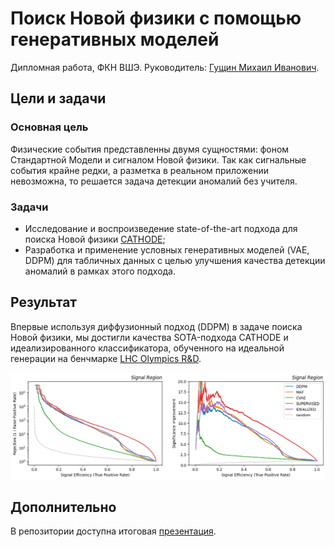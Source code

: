 # Поиск Новой физики с помощью генеративных моделей

Дипломная работа, ФКН ВШЭ. Руководитель: [Гущин Михаил Иванович](https://www.hse.ru/org/persons/213369348).

## Цели и задачи

### Основная цель

Физические события представленны двумя сущностями: фоном Стандартной Модели и сигналом Новой физики. Так как сигнальные события крайне редки, а разметка в реальном приложении невозможна, то решается задача детекции аномалий без учителя.

### Задачи

* Исследование и воспроизведение state-of-the-art подхода для поиска Новой физики [CATHODE](https://arxiv.org/abs/2109.00546);
* Разработка и применение условных генеративных моделей (VAE, DDPM) для табличных данных с целью улучшения качества детекции аномалий в рамках этого подхода.

## Результат

Впервые используя диффузионный подход (DDPM) в задаче поиска Новой физики, мы достигли качества SOTA-подхода CATHODE и идеализированного классификатора, обученного на идеальной генерации на бенчмарке [LHC Olympics R&D](https://lhco2020.github.io/homepage/RnD.html).

![.](https://github.com/necroshine0/new_physics/blob/main/result_curves.png)

## Дополнительно

В репозитории доступна итоговая [презентация](https://github.com/necroshine0/new_physics/blob/main/presentation.pdf).
